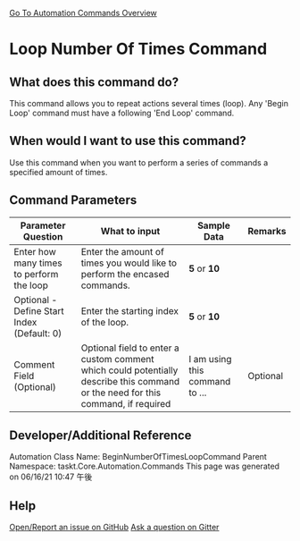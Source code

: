 <!--TITLE: Loop Number Of Times Command -->
<!-- SUBTITLE: a command in the Loop Commands group. -->
[Go To Automation Commands Overview](/automation-commands)


# Loop Number Of Times Command


## What does this command do?
This command allows you to repeat actions several times (loop).  Any 'Begin Loop' command must have a following 'End Loop' command.


## When would I want to use this command?
Use this command when you want to perform a series of commands a specified amount of times.


## Command Parameters
| Parameter Question   	| What to input  	|  Sample Data 	| Remarks  	|
| ---                    | ---               | ---           | ---       |
|Enter how many times to perform the loop|Enter the amount of times you would like to perform the encased commands.|**5** or **10**||
|Optional - Define Start Index (Default: 0)|Enter the starting index of the loop.|**5** or **10**||
|Comment Field (Optional)|Optional field to enter a custom comment which could potentially describe this command or the need for this command, if required|I am using this command to ...|Optional|


## Developer/Additional Reference
Automation Class Name: BeginNumberOfTimesLoopCommand
Parent Namespace: taskt.Core.Automation.Commands
This page was generated on 06/16/21 10:47 午後


## Help
[Open/Report an issue on GitHub](https://github.com/saucepleez/taskt/issues/new)
[Ask a question on Gitter](https://gitter.im/taskt-rpa/Lobby)
